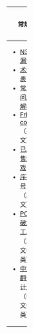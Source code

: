 <div style="margin: -.3em -1em -1em -1em;">

<table style="width:10%;">
<colgroup>
<col style="width: 2%" />
<col style="width: 2%" />
<col style="width: 5%" />
</colgroup>
<thead>
<tr class="header">
<th width="25%"><p><strong>常规</strong></p></th>
<th width="25%"><p><strong>N3DS硬件</strong></p></th>
<th width="50%"><p><strong>N3DS软件</strong></p></th>
</tr>
</thead>
<tbody>
<tr class="odd">
<td><ul>
<li><a href="N3DS漏洞" title="wikilink">N3DS漏洞</a></li>
<li><a href="术语表" title="wikilink">术语表</a></li>
<li><a href="常见问题解答" title="wikilink">常见问题解答</a></li>
<li><a href="Friend_code" title="wikilink">Friend code</a>（英文）</li>
<li><a href="游戏" title="wikilink">已发售游戏</a></li>
<li><a href="Serials" title="wikilink">序列号</a>（英文）</li>
<li><a href=":Category:PC_utilities"
title="wikilink">PC端破解工具</a>（英文分类）</li>
<li><a href=":Category:中文翻译计划"
title="wikilink">中文翻译计划</a>（中文分类）</li>
</ul></td>
<td><ul>
<li><a href="N3DS硬件配置" title="wikilink">N3DS硬件配置</a></li>
<li><a href="外设" title="wikilink">外设</a></li>
<li><a href="游戏卡带" title="wikilink">游戏卡带</a></li>
<li><a href="视频捕捉" title="wikilink">视频捕捉</a></li>
</ul></td>
<td><ul>
<li><a href="自带任天堂软件" title="wikilink">自带任天堂软件</a></li>
<li><a href="3DS开发机软件" title="wikilink">3DS开发机软件</a></li>
<li><a href="内存布局" title="wikilink">内存布局</a></li>
<li><a href="服务API" title="wikilink">服务API</a></li>
<li><a href="系统调用列表" title="wikilink">系统调用列表</a></li>
<li><a href="IO" title="wikilink">IO寄存器列表</a> （英文）</li>
<li><a href=":Category:Kernel_objects"
title="wikilink">内核对象</a>（英文）</li>
</ul></td>
</tr>
</tbody>
</table>

</div>